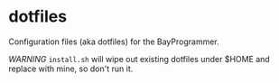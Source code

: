 dotfiles
========

Configuration files (aka dotfiles) for the BayProgrammer.

*WARNING* `install.sh` will wipe out existing dotfiles under $HOME and replace
with mine, so don't run it.
